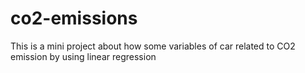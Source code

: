 # co2-emissions
This is a mini project about how some variables of car related to CO2 emission by using linear regression
